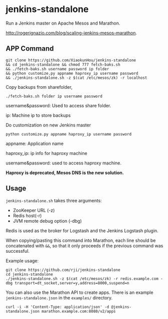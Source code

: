 # jenkins-standalone
Run a Jenkins master on Apache Mesos and Marathon.

<http://rogerignazio.com/blog/scaling-jenkins-mesos-marathon>.
## APP Command
```
git clone https://github.com/XiaokunHou/jenkins-standalone
&& cd jenkins-standalone && chmod 777 fetch-baks.sh 
&& ./fetch-baks.sh username password ip folder 
&& python customize.py appname haproxy_ip username password 
&& ./jenkins-standalone.sh -z $(cat /etc/mesos/zk) -r localhost
```
Copy backups from sharefolder,
```
./fetch-baks.sh folder ip username password
```
username&password: Used to access share folder.

ip: Machine ip to store backups

Do customization on new Jenkins master
```
python customize.py appname haproxy_ip username password 
```
appname: Application name

haproxy_ip: ip info for haproxy machine

username&password: used to access haproxy machine.

**Haproxy is deprecated, Mesos DNS is the new solution.**

## Usage
`jenkins-standalone.sh` takes three arguments:

  - ZooKeeper URL (-z)
  - Redis host(-r)
  - JVM remote debug option (-dbg)

Redis is used as the broker for Logstash and the Jenkins Logstash plugin.

When copying/pasting this command into Marathon, each line should be
concatenated with `&&`, so that it only proceeds if the previous command
was successful.

Example usage:
```
git clone https://github.com/rji/jenkins-standalone
cd jenkins-standalone
./jenkins-standalone.sh -z $(cat /etc/mesos/zk) -r redis.example.com -dbg transport=dt_socket,server=y,address=8000,suspend=n
```

You can also use the Marathon API to create apps. There is an example
`jenkins-standalone.json` in the `examples/` directory.

```
curl -i -H 'Content-Type: application/json' -d @jenkins-standalone.json marathon.example.com:8080/v2/apps
```
